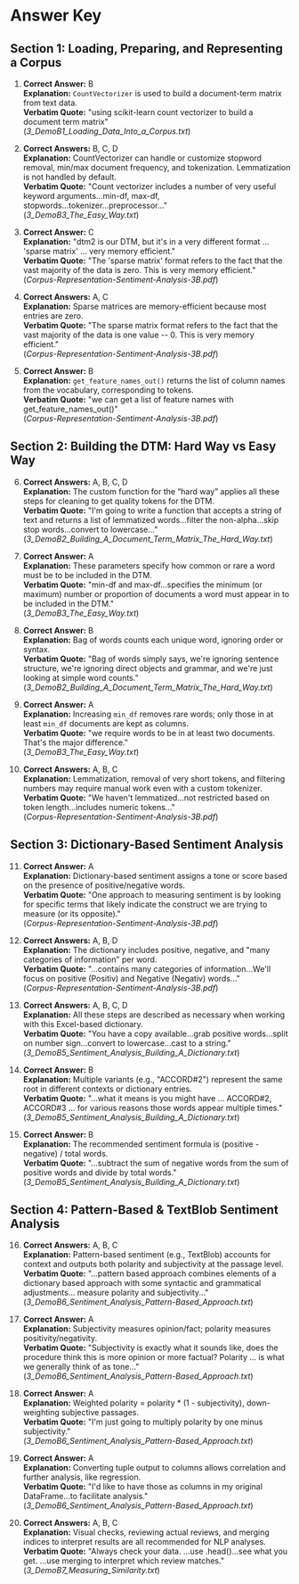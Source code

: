# Answer Key

## Section 1: Loading, Preparing, and Representing a Corpus

1. **Correct Answer:** B  
**Explanation:** `CountVectorizer` is used to build a document-term matrix from text data.  
**Verbatim Quote:** "using scikit-learn count vectorizer to build a document term matrix"  
(*3_DemoB1_Loading_Data_Into_a_Corpus.txt*)

2. **Correct Answers:** B, C, D  
**Explanation:** CountVectorizer can handle or customize stopword removal, min/max document frequency, and tokenization. Lemmatization is not handled by default.  
**Verbatim Quote:** "Count vectorizer includes a number of very useful keyword arguments...min-df, max-df, stopwords...tokenizer...preprocessor..."  
(*3_DemoB3_The_Easy_Way.txt*)

3. **Correct Answer:** C  
**Explanation:** "dtm2 is our DTM, but it's in a very different format ... 'sparse matrix' ... very memory efficient."  
**Verbatim Quote:** "The 'sparse matrix' format refers to the fact that the vast majority of the data is zero. This is very memory efficient."  
(*Corpus-Representation-Sentiment-Analysis-3B.pdf*)

4. **Correct Answers:** A, C  
**Explanation:** Sparse matrices are memory-efficient because most entries are zero.  
**Verbatim Quote:** "The sparse matrix format refers to the fact that the vast majority of the data is one value -- 0. This is very memory efficient."  
(*Corpus-Representation-Sentiment-Analysis-3B.pdf*)

5. **Correct Answer:** B  
**Explanation:** `get_feature_names_out()` returns the list of column names from the vocabulary, corresponding to tokens.  
**Verbatim Quote:** "we can get a list of feature names with get_feature_names_out()"  
(*Corpus-Representation-Sentiment-Analysis-3B.pdf*)

## Section 2: Building the DTM: Hard Way vs Easy Way

6. **Correct Answers:** A, B, C, D  
**Explanation:** The custom function for the “hard way” applies all these steps for cleaning to get quality tokens for the DTM.  
**Verbatim Quote:** "I'm going to write a function that accepts a string of text and returns a list of lemmatized words...filter the non-alpha...skip stop words...convert to lowercase..."  
(*3_DemoB2_Building_A_Document_Term_Matrix_The_Hard_Way.txt*)

7. **Correct Answer:** A  
**Explanation:** These parameters specify how common or rare a word must be to be included in the DTM.  
**Verbatim Quote:** "min-df and max-df...specifies the minimum (or maximum) number or proportion of documents a word must appear in to be included in the DTM."  
(*3_DemoB3_The_Easy_Way.txt*)

8. **Correct Answer:** B  
**Explanation:** Bag of words counts each unique word, ignoring order or syntax.  
**Verbatim Quote:** "Bag of words simply says, we're ignoring sentence structure, we're ignoring direct objects and grammar, and we're just looking at simple word counts."  
(*3_DemoB2_Building_A_Document_Term_Matrix_The_Hard_Way.txt*)

9. **Correct Answer:** A  
**Explanation:** Increasing `min_df` removes rare words; only those in at least `min_df` documents are kept as columns.  
**Verbatim Quote:** "we require words to be in at least two documents. That's the major difference."  
(*3_DemoB3_The_Easy_Way.txt*)

10. **Correct Answers:** A, B, C  
**Explanation:** Lemmatization, removal of very short tokens, and filtering numbers may require manual work even with a custom tokenizer.  
**Verbatim Quote:** "We haven't lemmatized...not restricted based on token length...includes numeric tokens..."  
(*Corpus-Representation-Sentiment-Analysis-3B.pdf*)

## Section 3: Dictionary-Based Sentiment Analysis

11. **Correct Answer:** A  
**Explanation:** Dictionary-based sentiment assigns a tone or score based on the presence of positive/negative words.  
**Verbatim Quote:** "One approach to measuring sentiment is by looking for specific terms that likely indicate the construct we are trying to measure (or its opposite)."  
(*Corpus-Representation-Sentiment-Analysis-3B.pdf*)

12. **Correct Answers:** A, B, D  
**Explanation:** The dictionary includes positive, negative, and "many categories of information" per word.  
**Verbatim Quote:** "...contains many categories of information...We'll focus on positive (Positiv) and Negative (Negativ) words..."  
(*Corpus-Representation-Sentiment-Analysis-3B.pdf*)

13. **Correct Answers:** A, B, C, D  
**Explanation:** All these steps are described as necessary when working with this Excel-based dictionary.  
**Verbatim Quote:** "You have a copy available...grab positive words...split on number sign...convert to lowercase...cast to a string."  
(*3_DemoB5_Sentiment_Analysis_Building_A_Dictionary.txt*)

14. **Correct Answer:** B  
**Explanation:** Multiple variants (e.g., "ACCORD#2") represent the same root in different contexts or dictionary entries.  
**Verbatim Quote:** "...what it means is you might have ... ACCORD#2, ACCORD#3 ... for various reasons those words appear multiple times."  
(*3_DemoB5_Sentiment_Analysis_Building_A_Dictionary.txt*)

15. **Correct Answer:** B  
**Explanation:** The recommended sentiment formula is (positive - negative) / total words.  
**Verbatim Quote:** "...subtract the sum of negative words from the sum of positive words and divide by total words."  
(*3_DemoB5_Sentiment_Analysis_Building_A_Dictionary.txt*)

## Section 4: Pattern-Based & TextBlob Sentiment Analysis

16. **Correct Answers:** A, B, C  
**Explanation:** Pattern-based sentiment (e.g., TextBlob) accounts for context and outputs both polarity and subjectivity at the passage level.  
**Verbatim Quote:** "...pattern based approach combines elements of a dictionary based approach with some syntactic and grammatical adjustments... measure polarity and subjectivity..."  
(*3_DemoB6_Sentiment_Analysis_Pattern-Based_Approach.txt*)

17. **Correct Answer:** A  
**Explanation:** Subjectivity measures opinion/fact; polarity measures positivity/negativity.  
**Verbatim Quote:** "Subjectivity is exactly what it sounds like, does the procedure think this is more opinion or more factual? Polarity ... is what we generally think of as tone..."  
(*3_DemoB6_Sentiment_Analysis_Pattern-Based_Approach.txt*)

18. **Correct Answer:** A  
**Explanation:** Weighted polarity = polarity * (1 - subjectivity), down-weighting subjective passages.  
**Verbatim Quote:** "I'm just going to multiply polarity by one minus subjectivity."  
(*3_DemoB6_Sentiment_Analysis_Pattern-Based_Approach.txt*)

19. **Correct Answer:** A  
**Explanation:** Converting tuple output to columns allows correlation and further analysis, like regression.  
**Verbatim Quote:** "I'd like to have those as columns in my original DataFrame...to facilitate analysis."  
(*3_DemoB6_Sentiment_Analysis_Pattern-Based_Approach.txt*)

20. **Correct Answers:** A, B, C  
**Explanation:** Visual checks, reviewing actual reviews, and merging indices to interpret results are all recommended for NLP analyses.  
**Verbatim Quote:** "Always check your data. ...use .head()...see what you get. ...use merging to interpret which review matches."  
(*3_DemoB7_Measuring_Similarity.txt*)
